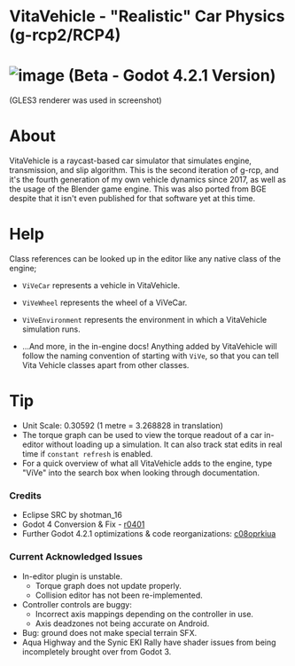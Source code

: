 # VitaVehicle - "Realistic" Car Physics (g-rcp2/RCP4)

# ![image](https://github.com/jreo03/g-rcp2/assets/88580430/7bc9ad0f-bc1e-4500-8712-d5b1b93193d5) (Beta - Godot 4.2.1 Version)

(GLES3 renderer was used in screenshot)

# About

VitaVehicle is a raycast-based car simulator that simulates engine, transmission, and slip algorithm. This is the second iteration of g-rcp, and it's the fourth generation of my own vehicle dynamics since 2017, as well as the usage of the Blender game engine. This was also ported from BGE despite that it isn't even published for that software yet at this time.

# Help

Class references can be looked up in the editor like any native class of the engine;

* `ViVeCar` represents a vehicle in VitaVehicle.

* `ViVeWheel` represents the wheel of a ViVeCar.

* `ViVeEnvironment` represents the environment in which a VitaVehicle simulation runs. 

* ...And more, in the in-engine docs! Anything added by VitaVehicle will follow the naming convention of starting with `ViVe`, so that you can tell Vita Vehicle classes apart from other classes.

# Tip

* Unit Scale: 0.30592 (1 metre = 3.268828 in translation)
* The torque graph can be used to view the torque readout of a car in-editor without loading up a simulation. It can also track stat edits in real time if `constant refresh` is enabled.
* For a quick overview of what all VitaVehicle adds to the engine, type "ViVe" into the search box when looking through documentation.

### Credits

* Eclipse SRC by shotman_16
* Godot 4 Conversion & Fix - [r0401](https://github.com/r0401)
* Further Godot 4.2.1 optimizations & code reorganizations: [c08oprkiua](https://github.com/c08oprkiua)

### Current Acknowledged Issues

* In-editor plugin is unstable.
  * Torque graph does not update properly.
  * Collision editor has not been re-implemented. 
* Controller controls are buggy:
  * Incorrect axis mappings depending on the controller in use.
  * Axis deadzones not being accurate on Android.
* Bug: ground does not make special terrain SFX.
* Aqua Highway and the Synic EKI Rally have shader issues from being incompletely brought over from Godot 3. 
